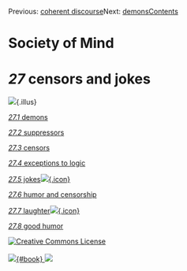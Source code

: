 <div class="chapnav">

<span class="prev">Previous: [coherent
discourse](./som-26.12.html)</span><span class="next">Next:
[demons](./som-27.1.html)</span><span
class="contents">[Contents](index.html)</span>
<div class="titlebar">

Society of Mind
===============

</div>

</div>

*27* censors and jokes
======================

![](./illus/ch27/27-1.png){.illus}

[*27.1* demons](som-27.1.html)

[*27.2* suppressors](som-27.2.html)

[*27.3* censors](som-27.3.html)

[*27.4* exceptions to logic](som-27.4.html)

[*27.5* jokes![](./images/video.png){.icon}](som-27.5.html)

[*27.6* humor and censorship](som-27.6.html)

[*27.7* laughter![](./images/video.png){.icon}](som-27.7.html)

[*27.8* good humor](som-27.8.html)

<div class="footer">

[![Creative Commons
License](http://i.creativecommons.org/l/by-nc-sa/3.0/80x15.png)](http://creativecommons.org/licenses/by-nc-sa/3.0/deed.en_US)\
\
[![](./images/som_book.jpeg){#book}
![](./images/a_logo_17.gif)](http://www.amazon.com/gp/product/0671657135?ie=UTF8&camp=1789&creativeASIN=0671657135&linkCode=xm2&tag=marvinminsky)

</div>
